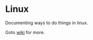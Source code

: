# Linux
Documenting ways to do things in linux.

Goto [wiki](https://github.com/roshanpoudyal/Linux/wiki) for more.
